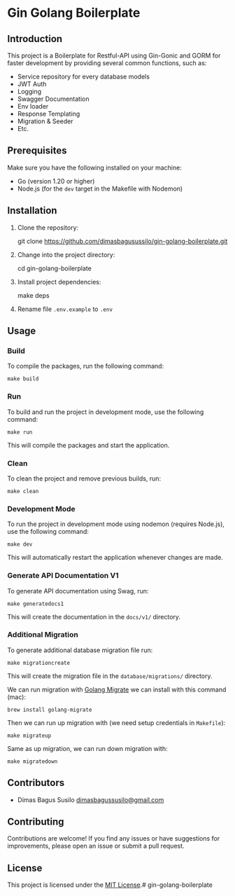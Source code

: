 Gin Golang Boilerplate
==============

Introduction
------------

This project is a Boilerplate for Restful-API using Gin-Gonic and GORM for faster development by providing several common functions, such as:
- Service repository for every database models
- JWT Auth
- Logging
- Swagger Documentation
- Env loader
- Response Templating
- Migration & Seeder
- Etc.

Prerequisites
-------------

Make sure you have the following installed on your machine:

*   Go (version 1.20 or higher)
*   Node.js (for the `dev` target in the Makefile with Nodemon)

Installation
------------

1.  Clone the repository:

    git clone https://github.com/dimasbagusussilo/gin-golang-boilerplate.git

2.  Change into the project directory:

    cd gin-golang-boilerplate

3. Install project dependencies:

   make deps

4. Rename file ```.env.example``` to ```.env```

Usage
-----

### Build

To compile the packages, run the following command:

    make build

### Run

To build and run the project in development mode, use the following command:

    make run

This will compile the packages and start the application.

### Clean

To clean the project and remove previous builds, run:

    make clean

### Development Mode

To run the project in development mode using nodemon (requires Node.js), use the following command:

    make dev

This will automatically restart the application whenever changes are made.

### Generate API Documentation V1

To generate API documentation using Swag, run:

    make generatedocs1

This will create the documentation in the `docs/v1/` directory.

### Additional Migration

To generate additional database migration file run:

    make migrationcreate

This will create the migration file in the `database/migrations/` directory.

We can run migration with [Golang Migrate](https://github.com/golang-migrate/migrate/tree/master/cmd/migrate)
we can install with this command (mac):

    brew install golang-migrate

Then we can run up migration with (we need setup credentials in `Makefile`): 
    
    make migrateup

Same as up migration, we can run down migration with:

    make migratedown

Contributors
------------

- Dimas Bagus Susilo  <dimasbagussusilo@gmail.com>

Contributing
------------

Contributions are welcome! If you find any issues or have suggestions for improvements, please open an issue or submit a pull request.

License
-------

This project is licensed under the [MIT License](LICENSE).# gin-golang-boilerplate
